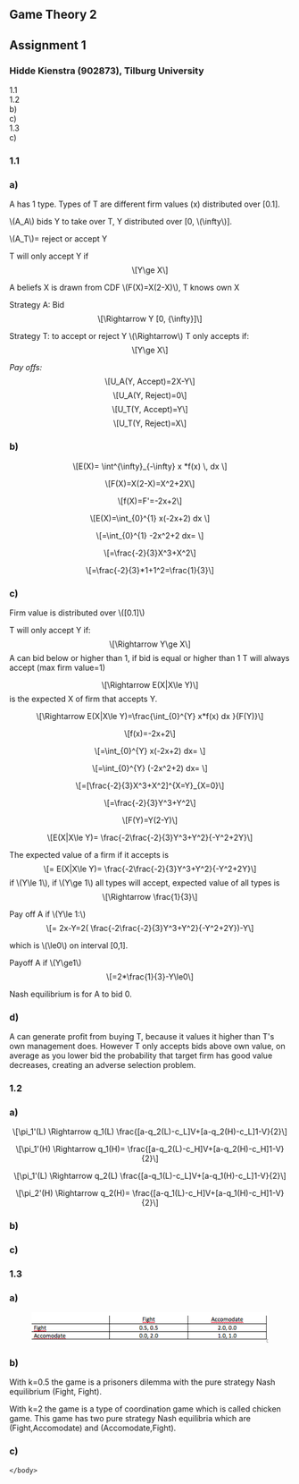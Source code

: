<!DOCTYPE html>
<html>
<head>
  <meta charset="utf-8">
  <meta name="generator" content="pandoc">
  <meta name="author" content="Assignment 1">
  <title>Game Theory 2</title>
  <meta name="apple-mobile-web-app-capable" content="yes">
  <meta name="apple-mobile-web-app-status-bar-style" content="black-translucent">
  <meta name="viewport" content="width=device-width, initial-scale=1.0, maximum-scale=1.0, user-scalable=no, minimal-ui">
  <link rel="stylesheet" href="reveal.js/css/reveal.css">
  <style type="text/css">code{white-space: pre;}</style>
  <link rel="stylesheet" href="reveal.js/css/theme/solarized.css" id="theme">
  <!-- Printing and PDF exports -->
  <script>
    var link = document.createElement( 'link' );
    link.rel = 'stylesheet';
    link.type = 'text/css';
    link.href = window.location.search.match( /print-pdf/gi ) ? 'reveal.js/css/print/pdf.css' : 'reveal.js/css/print/paper.css';
    document.getElementsByTagName( 'head' )[0].appendChild( link );
  </script>
  <!--[if lt IE 9]>
  <script src="reveal.js/lib/js/html5shiv.js"></script>
  <![endif]-->
  <script src="https://cdn.mathjax.org/mathjax/latest/MathJax.js?config=TeX-AMS-MML_HTMLorMML" type="text/javascript"></script>
</head>
<body>
  <div class="reveal">
    <div class="slides">

<section>
  <h1 class="title">Game Theory 2</h1>
  <h2 class="author">Assignment 1</h2>
  <h3 class="date">Hidde Kienstra (902873), Tilburg University</h3>
</section>
<section id="TOC">
<ul>
<li><a href="#/section">1.1</a></li>
<li><a href="#/section-1">1.2</a></li>
<li><a href="#/b-1">b)</a></li>
<li><a href="#/c-1">c)</a></li>
<li><a href="#/section-2">1.3</a></li>
<li><a href="#/c-2">c)</a></li>
</ul>
</section>

<section><section id="section" class="titleslide slide level1"><h1>1.1</h1></section><section id="a" class="slide level2">
<h1>a)</h1>
<p>A has 1 type. Types of T are different firm values (x) distributed over [0.1].</p>
<p><span class="math inline">\(A_A\)</span> bids Y to take over T, Y distributed over [0, <span class="math inline">\(\infty\)</span>].</p>
<p><span class="math inline">\(A_T\)</span>= reject or accept Y</p>
<p>T will only accept Y if <span class="math display">\[Y\ge X\]</span></p>
<p>A beliefs X is drawn from CDF <span class="math inline">\(F(X)=X(2-X)\)</span>, T knows own X</p>
<p>Strategy A: Bid <span class="math display">\[\Rightarrow Y [0, {\infty}]\]</span></p>
<p>Strategy T: to accept or reject Y <span class="math inline">\(\Rightarrow\)</span> T only accepts if: <span class="math display">\[Y\ge X\]</span></p>
<p><em>Pay offs:</em> <span class="math display">\[U_A(Y, Accept)=2X-Y\]</span> <span class="math display">\[U_A(Y, Reject)=0\]</span> <span class="math display">\[U_T(Y, Accept)=Y\]</span> <span class="math display">\[U_T(Y, Reject)=X\]</span></p>
</section><section id="b" class="slide level2">
<h1>b)</h1>
<p><span class="math display">\[E(X)= \int^{\infty}_{-\infty} x *f(x) \, dx \]</span></p>
<p><span class="math display">\[F(X)=X(2-X)=X^2+2X\]</span></p>
<p><span class="math display">\[f(X)=F&#39;=-2x+2\]</span></p>
<p><span class="math display">\[E(X)=\int_{0}^{1} x(-2x+2) dx \]</span></p>
<p><span class="math display">\[=\int_{0}^{1} -2x^2+2 dx= \]</span></p>
<p><span class="math display">\[=\frac{-2}{3}X^3+X^2\]</span></p>
<p><span class="math display">\[=\frac{-2}{3}*1+1^2=\frac{1}{3}\]</span></p>
</section><section id="c" class="slide level2">
<h1>c)</h1>
<p>Firm value is distributed over <span class="math inline">\([0.1]\)</span></p>
<p>T will only accept Y if: <span class="math display">\[\Rightarrow Y\ge X\]</span> A can bid below or higher than 1, if bid is equal or higher than 1 T will always accept (max firm value=1)</p>
<p><span class="math display">\[\Rightarrow E(X|X\le Y)\]</span> is the expected X of firm that accepts Y.</p>
<p><span class="math display">\[\Rightarrow E(X|X\le Y)=\frac{\int_{0}^{Y} x*f(x) dx }{F(Y)}\]</span></p>
<p><span class="math display">\[f(x)=-2x+2\]</span></p>
</section><section class="slide level2">

<p><span class="math display">\[=\int_{0}^{Y} x(-2x+2) dx= \]</span></p>
<p><span class="math display">\[=\int_{0}^{Y} (-2x^2+2)  dx= \]</span></p>
<p><span class="math display">\[=[\frac{-2}{3}X^3+X^2]^{X=Y}_{X=0}\]</span></p>
<p><span class="math display">\[=\frac{-2}{3}Y^3+Y^2\]</span></p>
<p><span class="math display">\[F(Y)=Y(2-Y)\]</span></p>
<p><span class="math display">\[E(X|X\le Y)= \frac{-2\frac{-2}{3}Y^3+Y^2}{-Y^2+2Y}\]</span></p>
</section><section class="slide level2">

<p>The expected value of a firm if it accepts is <span class="math display">\[= E(X|X\le Y)= \frac{-2\frac{-2}{3}Y^3+Y^2}{-Y^2+2Y}\]</span> if <span class="math inline">\(Y\le 1\)</span>, if <span class="math inline">\(Y\ge 1\)</span> all types will accept, expected value of all types is <span class="math display">\[\Rightarrow \frac{1}{3}\]</span></p>
<p>Pay off A if <span class="math inline">\(Y\le 1:\)</span> <span class="math display">\[= 2x-Y=2( \frac{-2\frac{-2}{3}Y^3+Y^2}{-Y^2+2Y})-Y\]</span></p>
<p>which is <span class="math inline">\(\le0\)</span> on interval [0,1].</p>
<p>Payoff A if <span class="math inline">\(Y\ge1\)</span> <span class="math display">\[=2*\frac{1}{3}-Y\le0\]</span></p>
<p>Nash equilibrium is for A to bid 0.</p>
</section><section id="d" class="slide level2">
<h1>d)</h1>
<p>A can generate profit from buying T, because it values it higher than T's own management does. However T only accepts bids above own value, on average as you lower bid the probability that target firm has good value decreases, creating an adverse selection problem.</p>
</section><section class="slide level2">

</section></section>
<section><section id="section-1" class="titleslide slide level1"><h1>1.2</h1></section><section id="a-1" class="slide level2">
<h1>a)</h1>
<p><span class="math display">\[\pi_1&#39;(L) \Rightarrow q_1(L) \frac{[a-q_2(L)-c_L]V+[a-q_2(H)-c_L]1-V}{2}\]</span></p>
<p><span class="math display">\[\pi_1&#39;(H) \Rightarrow q_1(H)= \frac{[a-q_2(L)-c_H]V+[a-q_2(H)-c_H]1-V}{2}\]</span></p>
<p><span class="math display">\[\pi_1&#39;(L) \Rightarrow q_2(L) \frac{[a-q_1(L)-c_L]V+[a-q_1(H)-c_L]1-V}{2}\]</span></p>
<p><span class="math display">\[\pi_2&#39;(H) \Rightarrow q_2(H)= \frac{[a-q_1(L)-c_H]V+[a-q_1(H)-c_H]1-V}{2}\]</span></p>
</section><section class="slide level2">

</section></section>
<section><section id="b-1" class="titleslide slide level1"><h1>b)</h1></section><section class="slide level2">

</section></section>
<section><section id="c-1" class="titleslide slide level1"><h1>c)</h1></section><section class="slide level2">

</section></section>
<section><section id="section-2" class="titleslide slide level1"><h1>1.3</h1></section><section id="a-2" class="slide level2">
<h1>a)</h1>
<figure>
<img src="Schermafbeelding.png" />
</figure>
</section><section id="b-2" class="slide level2">
<h1>b)</h1>
<p>With k=0.5 the game is a prisoners dilemma with the pure strategy Nash equilibrium (Fight, Fight).</p>
<p>With k=2 the game is a type of coordination game which is called chicken game. This game has two pure strategy Nash equilibria which are (Fight,Accomodate) and (Accomodate,Fight).</p>
</section><section class="slide level2">

</section></section>
<section><section id="c-2" class="titleslide slide level1"><h1>c)</h1></section></section>
    </div>
  </div>

  <script src="reveal.js/lib/js/head.min.js"></script>
  <script src="reveal.js/js/reveal.js"></script>

  <script>

      // Full list of configuration options available at:
      // https://github.com/hakimel/reveal.js#configuration
      Reveal.initialize({

        // Optional reveal.js plugins
        dependencies: [
          { src: 'reveal.js/lib/js/classList.js', condition: function() { return !document.body.classList; } },
          { src: 'reveal.js/plugin/zoom-js/zoom.js', async: true },
          { src: 'reveal.js/plugin/notes/notes.js', async: true }
        ]
      });
    </script>
    </body>
</html>
